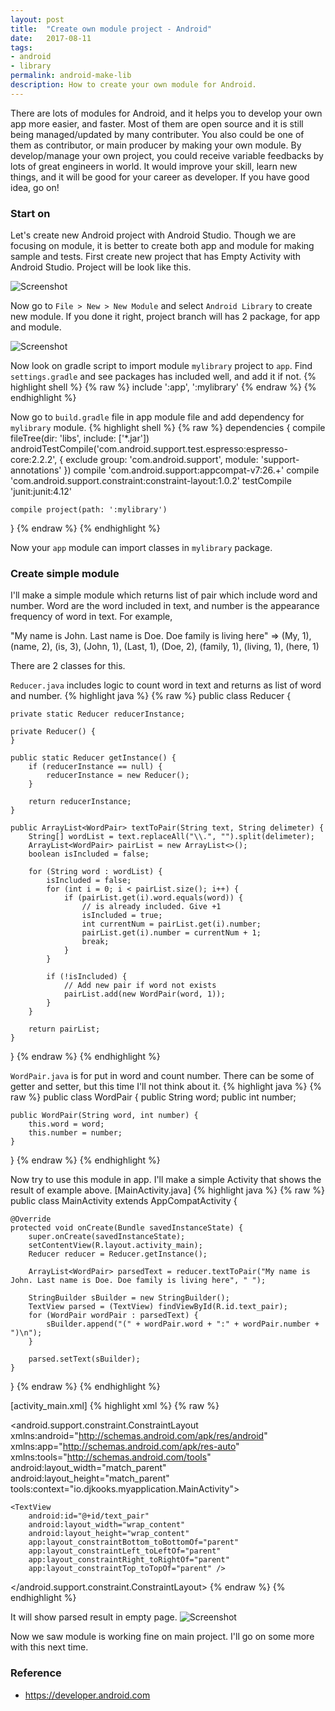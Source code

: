 ```yaml
---
layout: post
title:  "Create own module project - Android"
date:   2017-08-11
tags:
- android
- library
permalink: android-make-lib
description: How to create your own module for Android. 
---
```


There are lots of modules for Android, and it helps you to develop your own app more easier, and faster. Most of them are open source and it is still being managed/updated by many contributer. You also could be one of them as contributor, or main producer by making your own module.
By develop/manage your own project, you could receive variable feedbacks by lots of great engineers in world. It would improve your skill, learn new things, and it will be good for your career as developer. If you have good idea, go on!


### Start on

Let's create new Android project with Android Studio. Though we are focusing on module, it is better to create both app and module for making sample and tests. First create new project that has Empty Activity with Android Studio. Project will be look like this.

![Screenshot](/assets/post_img/android_module_cli/empty-activity.png)

Now go to `File > New > New Module` and select `Android Library` to create new module. If you done it right, project branch will has 2 package, for app and module.

![Screenshot](/assets/post_img/android_module_cli/empty-activity-module.png)

Now look on gradle script to import module `mylibrary` project to `app`. Find `settings.gradle` and see packages has included well, and add it if not.
{% highlight shell %}
{% raw %}
include ':app', ':mylibrary'
{% endraw %}
{% endhighlight %}

Now go to `build.gradle` file in app module file and add dependency for `mylibrary` module.
{% highlight shell %}
{% raw %}
dependencies {
    compile fileTree(dir: 'libs', include: ['*.jar'])
    androidTestCompile('com.android.support.test.espresso:espresso-core:2.2.2', {
        exclude group: 'com.android.support', module: 'support-annotations'
    })
    compile 'com.android.support:appcompat-v7:26.+'
    compile 'com.android.support.constraint:constraint-layout:1.0.2'
    testCompile 'junit:junit:4.12'
    
    compile project(path: ':mylibrary')
}
{% endraw %}
{% endhighlight %}

Now your `app` module can import classes in `mylibrary` package.


### Create simple module

I'll make a simple module which returns list of pair which include word and number. Word are the word included in text, and number is the appearance frequency of word in text. For example,

"My name is John. Last name is Doe. Doe family is living here"
=> 
(My, 1), (name, 2), (is, 3), (John, 1), (Last, 1), (Doe, 2), (family, 1), (living, 1), (here, 1)

There are 2 classes for this.

`Reducer.java` includes logic to count word in text and returns as list of word and number.
{% highlight java %}
{% raw %}
public class Reducer {

    private static Reducer reducerInstance;

    private Reducer() {
    }

    public static Reducer getInstance() {
        if (reducerInstance == null) {
            reducerInstance = new Reducer();
        }

        return reducerInstance;
    }

    public ArrayList<WordPair> textToPair(String text, String delimeter) {
        String[] wordList = text.replaceAll("\\.", "").split(delimeter);
        ArrayList<WordPair> pairList = new ArrayList<>();
        boolean isIncluded = false;

        for (String word : wordList) {
            isIncluded = false;
            for (int i = 0; i < pairList.size(); i++) {
                if (pairList.get(i).word.equals(word)) {
                    // is already included. Give +1
                    isIncluded = true;
                    int currentNum = pairList.get(i).number;
                    pairList.get(i).number = currentNum + 1;
                    break;
                }
            }

            if (!isIncluded) {
                // Add new pair if word not exists
                pairList.add(new WordPair(word, 1));
            }
        }

        return pairList;
    }
}
{% endraw %}
{% endhighlight %}

`WordPair.java` is for put in word and count number. There can be some of getter and setter, but this time I'll not think about it.
{% highlight java %}
{% raw %}
public class WordPair {
    public String word;
    public int number;

    public WordPair(String word, int number) {
        this.word = word;
        this.number = number;
    }
}
{% endraw %}
{% endhighlight %}

Now try to use this module in app. I'll make a simple Activity that shows the result of example above.
[MainActivity.java]
{% highlight java %}
{% raw %}
public class MainActivity extends AppCompatActivity {

    @Override
    protected void onCreate(Bundle savedInstanceState) {
        super.onCreate(savedInstanceState);
        setContentView(R.layout.activity_main);
        Reducer reducer = Reducer.getInstance();

        ArrayList<WordPair> parsedText = reducer.textToPair("My name is John. Last name is Doe. Doe family is living here", " ");

        StringBuilder sBuilder = new StringBuilder();
        TextView parsed = (TextView) findViewById(R.id.text_pair);
        for (WordPair wordPair : parsedText) {
            sBuilder.append("(" + wordPair.word + ":" + wordPair.number + ")\n");
        }

        parsed.setText(sBuilder);
    }
}
{% endraw %}
{% endhighlight %}

[activity_main.xml]
{% highlight xml %}
{% raw %}
<?xml version="1.0" encoding="utf-8"?>
<android.support.constraint.ConstraintLayout xmlns:android="http://schemas.android.com/apk/res/android"
    xmlns:app="http://schemas.android.com/apk/res-auto"
    xmlns:tools="http://schemas.android.com/tools"
    android:layout_width="match_parent"
    android:layout_height="match_parent"
    tools:context="io.djkooks.myapplication.MainActivity">

    <TextView
        android:id="@+id/text_pair"
        android:layout_width="wrap_content"
        android:layout_height="wrap_content"
        app:layout_constraintBottom_toBottomOf="parent"
        app:layout_constraintLeft_toLeftOf="parent"
        app:layout_constraintRight_toRightOf="parent"
        app:layout_constraintTop_toTopOf="parent" />

</android.support.constraint.ConstraintLayout>
{% endraw %}
{% endhighlight %}

It will show parsed result in empty page.
![Screenshot](/assets/post_img/android_module_cli/show-parsed.png)

Now we saw module is working fine on main project. I'll go on some more with this next time.


### Reference
* https://developer.android.com
